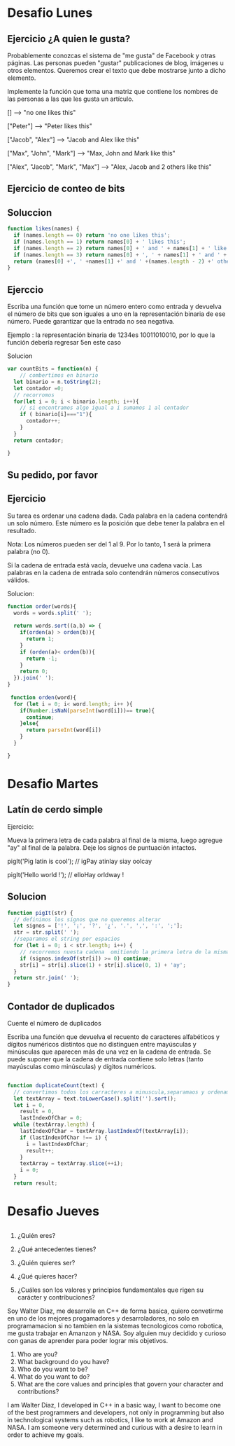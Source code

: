 # Desafio Lunes 
## Ejercicio ¿A quien le gusta?
Probablemente conozcas el sistema de "me gusta" de Facebook y otras páginas. Las personas pueden "gustar" publicaciones de blog, imágenes u otros elementos. Queremos crear el texto que debe mostrarse junto a dicho elemento.

Implemente la función que toma una matriz que contiene los nombres de las personas a las que les gusta un 
artículo.

[]                                -->  "no one likes this"

["Peter"]                         -->  "Peter likes this"

["Jacob", "Alex"]                 -->  "Jacob and Alex like this"

["Max", "John", "Mark"]           -->  "Max, John and Mark like this"

["Alex", "Jacob", "Mark", "Max"]  -->  "Alex, Jacob and 2 others like this"

## Ejercicio de conteo de bits

## Soluccion
```js
function likes(names) {
  if (names.length == 0) return 'no one likes this';
  if (names.length == 1) return names[0] + ' likes this';
  if (names.length == 2) return names[0] + ' and ' + names[1] + ' like this';
  if (names.length == 3) return names[0] + ', ' + names[1] + ' and ' + names[2] + ' like this';
  return (names[0] +', ' +names[1] +' and ' +(names.length - 2) +' others like this');
}
```

## Ejerccio 
Escriba una función que tome un número entero como entrada y devuelva el número de bits que son iguales a uno en la representación binaria de ese número. Puede garantizar que la entrada no sea negativa.

Ejemplo : la representación binaria de 1234es 10011010010, por lo que la función debería regresar 5en este caso

Solucion



```js
var countBits = function(n) {
    // combertimos en binario 
  let binario = n.toString(2);
  let contador =0;
  // recorromos
  for(let i = 0; i < binario.length; i++){
    // si encontramos algo igual a i sumamos 1 al contador 
    if ( binario[i]==="1"){
      contador++;
    }
  }
  return contador;

}
```
## Su pedido, por favor 
## Ejercicio 

Su tarea es ordenar una cadena dada. Cada palabra en la cadena contendrá un solo número. Este número es la posición que debe tener la palabra en el resultado.

Nota: Los números pueden ser del 1 al 9. Por lo tanto, 1 será la primera palabra (no 0).

Si la cadena de entrada está vacía, devuelve una cadena vacía. Las palabras en la cadena de entrada solo contendrán números consecutivos válidos.

Solucion:
``` js 
function order(words){
  words = words.split(' ');
  
  return words.sort((a,b) => {
    if(orden(a) > orden(b)){
      return 1;
    }
    if (orden(a)< orden(b)){
      return -1;
    }
    return 0;
  }).join(' ');
}
  
 function orden(word){
  for (let i = 0; i< word.length; i++ ){
    if(Number.isNaN(parseInt(word[i]))== true){
      continue;
    }else{
      return parseInt(word[i])
    }
  }

}
```
# Desafio Martes 
## Latín de cerdo simple 

Ejercicio:

Mueva la primera letra de cada palabra al final de la misma, luego agregue "ay" al final de la palabra. Deje los signos de puntuación intactos.

pigIt('Pig latin is cool'); // igPay atinlay siay oolcay

pigIt('Hello world !');     // elloHay orldway !

## Solucion
```js 
function pigIt(str) {
  // definimos los signos que no queremos alterar 
  let signos = ['!', '¡', '?', '¿', '.', ',', ':', ';'];
  str = str.split(' ');
  //separamos el string por espacios 
  for (let i = 0; i < str.length; i++) {
    // recorremos nuesta cadena  omitiendo la primera letra de la mismas 
    if (signos.indexOf(str[i]) >= 0) continue;
    str[i] = str[i].slice(1) + str[i].slice(0, 1) + 'ay';
  }
  return str.join(' ');
}

```
## Contador de  duplicados 
Cuente el número de duplicados

Escriba una función que devuelva el recuento de caracteres alfabéticos y dígitos numéricos distintos que no distinguen entre mayúsculas y minúsculas que aparecen más de una vez en la cadena de entrada. Se puede suponer que la cadena de entrada contiene solo letras (tanto mayúsculas como minúsculas) y dígitos numéricos.

```js

function duplicateCount(text) {
  // convertimos todos los carracteres a minuscula,separamaos y ordenamos 
  let textArray = text.toLowerCase().split('').sort();
  let i = 0,
    result = 0,
    lastIndexOfChar = 0;
  while (textArray.length) {
    lastIndexOfChar = textArray.lastIndexOf(textArray[i]);
    if (lastIndexOfChar !== i) {
      i = lastIndexOfChar;
      result++;
    }
    textArray = textArray.slice(++i);
    i = 0;
  }
  return result;

```
# Desafio Jueves
## 
1. ¿Quién eres?

2. ¿Qué antecedentes tienes?

3. ¿Quién quieres ser?

4. ¿Qué quieres hacer?

5. ¿Cuáles son los valores y principios fundamentales que rigen su carácter y contribuciones?

Soy Walter Diaz, me desarrolle en C++ de forma basica, quiero convetirme en uno de los mejores progamadores y desarroladores, no solo en programamacion si no tambien en la sistemas tecnologicos como robotica, me gusta trabajar en Amanzon y NASA. Soy alguien muy decidido y curioso con ganas de aprender para poder lograr mis objetivos.

1. Who are you?
2. What background do you have?
3. Who do you want to be?
4. What do you want to do?
5. What are the core values and principles that govern your character and contributions?

I am Walter Diaz, I developed in C++ in a basic way, I want to become one of the best programmers and developers, not only in programming but also in technological systems such as robotics, I like to work at Amazon and NASA. I am someone very determined and curious with a desire to learn in order to achieve my goals.

